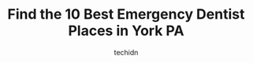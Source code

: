 ---
layout: ampstory
image: https://i0.wp.com/www.depkes.org/wp-content/uploads/2023/06/emergency-dentist-0-in-york-pa-1685876344.jpeg?resize=640,853
author: techidn
featured: false
description: Discover the impressive array of Emergency Dentist options in York PA, where you can find 10 of the largest Emergency Dentist establishments in the area. From renowned classics to hidden gem
title: Find the 10 Best Emergency Dentist Places in York PA
cover:
   title: Find the 10 Best Emergency Dentist Places in York PA
   subtitle: Rickpate
   background: https://www.depkes.org/wp-content/uploads/2023/06/emergency-dentist-0-in-york-pa-1685876344.jpeg

pages: 
 - layout: thirds
   top: <h1>#1 West York Dental Care</h1>
   bottom: "<p>Last week as a new patient I went for a check up and was able to get my teeth cleaned as well. EVERYONE was friendly , professional and welcoming. I had another appointme</p>"
   background: https://www.depkes.org/wp-content/uploads/2023/06/emergency-dentist-1-in-york-pa-1685876344.jpeg
   backgroundblur: true
 - layout: thirds
   top: <h1>#2 Aspen Dental</h1>
   bottom: "<p>I also work in healthcare so i take reviews of other medical professionals with a grain of salt as they are one sided and not usually whats actually going on. Having s</p>"
   background: https://www.depkes.org/wp-content/uploads/2023/06/emergency-dentist-2-in-york-pa-1685876345.jpeg
   cta:
      link: https://www.depkes.org/blog/find-the-10-best-emergency-dentist-places-in-york-pa/
      text: Find the 10 Best Emergency Dentist Places in York PA
 - layout: thirds
   top: <h1>#3 York Dental Health Associates</h1>
   bottom: "<p>650 S Richland Ave, York, PA 17403, United States</p>"
   background: https://www.depkes.org/wp-content/uploads/2023/06/emergency-dentist-3-in-york-pa-1685876345.jpeg
   cta:
      link: https://www.depkes.org/blog/find-the-10-best-emergency-dentist-places-in-york-pa/
      text: Find the 10 Best Emergency Dentist Places in York PA
 - layout: thirds
   top: <h1>#4 Comfort Dental Arts</h1>
   bottom: "<p>2159 White St SUITE 16, York, PA 17404, United States</p>"
   background: https://images.unsplash.com/photo-1553949345-eb786bb3f7ba?ixlib=rb-4.0.3&ixid=MnwxMjA3fDB8MHxwaG90by1wYWdlfHx8fGVufDB8fHx8&auto=format&fit=crop&w=640&h=853&q=80
   cta:
      link: https://www.depkes.org/blog/find-the-10-best-emergency-dentist-places-in-york-pa/
      text: Find the 10 Best Emergency Dentist Places in York PA
 - layout: thirds
   top: <h1>#5 Isett James D DDS</h1>
   bottom: "<p>600 N Highland Ave, York, PA 17404, United States</p>"
   background: https://images.unsplash.com/photo-1484589065579-248aad0d8b13?ixlib=rb-4.0.3&ixid=MnwxMjA3fDB8MHxwaG90by1wYWdlfHx8fGVufDB8fHx8&auto=format&fit=crop&w=640&h=853&q=80
   cta:
      link: https://www.depkes.org/blog/find-the-10-best-emergency-dentist-places-in-york-pa/
      text: Find the 10 Best Emergency Dentist Places in York PA
 - layout: thirds
   top: <h1>#6 Emergency Dentist York PA</h1>
   bottom: "<p>18 I-83BUS, York, PA 17401, United States</p>"
   background: https://images.unsplash.com/photo-1540457036297-448b6b99e91c?ixlib=rb-4.0.3&ixid=MnwxMjA3fDB8MHxwaG90by1wYWdlfHx8fGVufDB8fHx8&auto=format&fit=crop&w=640&h=853&q=80
   cta:
      link: https://www.depkes.org/blog/find-the-10-best-emergency-dentist-places-in-york-pa/
      text: Find the 10 Best Emergency Dentist Places in York PA
 - layout: thirds
   top: <h1>#7 Emergency Dental</h1>
   bottom: "<p>205 S George St, York, PA 17401, United States</p>"
   background: https://images.unsplash.com/photo-1552083974-186346191183?ixlib=rb-4.0.3&ixid=MnwxMjA3fDB8MHxwaG90by1wYWdlfHx8fGVufDB8fHx8&auto=format&fit=crop&w=640&h=853&q=80
   cta:
      link: https://www.depkes.org/blog/find-the-10-best-emergency-dentist-places-in-york-pa/
      text: Find the 10 Best Emergency Dentist Places in York PA
 - layout: thirds
   middle: Continue reading...
   background: https://images.unsplash.com/photo-1534312527009-56c7016453e6?ixlib=rb-4.0.3&ixid=MnwxMjA3fDB8MHxwaG90by1wYWdlfHx8fGVufDB8fHx8&auto=format&fit=crop&w=640&h=853&q=80
   cta:
      link: https://www.depkes.org/blog/find-the-10-best-emergency-dentist-places-in-york-pa/
      text: Find the 10 Best Emergency Dentist Places in York PA
      
---